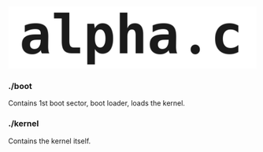 <p align="center">
   <img src="media/alpha.png">
</p>

### ./boot

Contains 1st boot sector, boot loader, loads the kernel.

### ./kernel

Contains the kernel itself.

